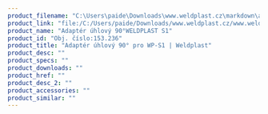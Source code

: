 ```yaml
---
product_filename: "C:\Users\paide\Downloads\www.weldplast.cz\markdown\adapter-uhlovy-90-pro-wp-s1_pg=17.md"
product_link: "file:/C:/Users/paide/Downloads/www.weldplast.cz/www.weldplast.cz/adapter-uhlovy-90-pro-wp-s1_pg=17"
product_name: "Adaptér úhlový 90°WELDPLAST S1"
product_id: "Obj. číslo:153.236"
product_title: "Adaptér úhlový 90° pro WP-S1 | Weldplast"
product_desc: ""
product_specs: ""
product_downloads: ""
product_href: ""
product_desc_2: ""
product_accessories: ""
product_similar: ""
---
```

